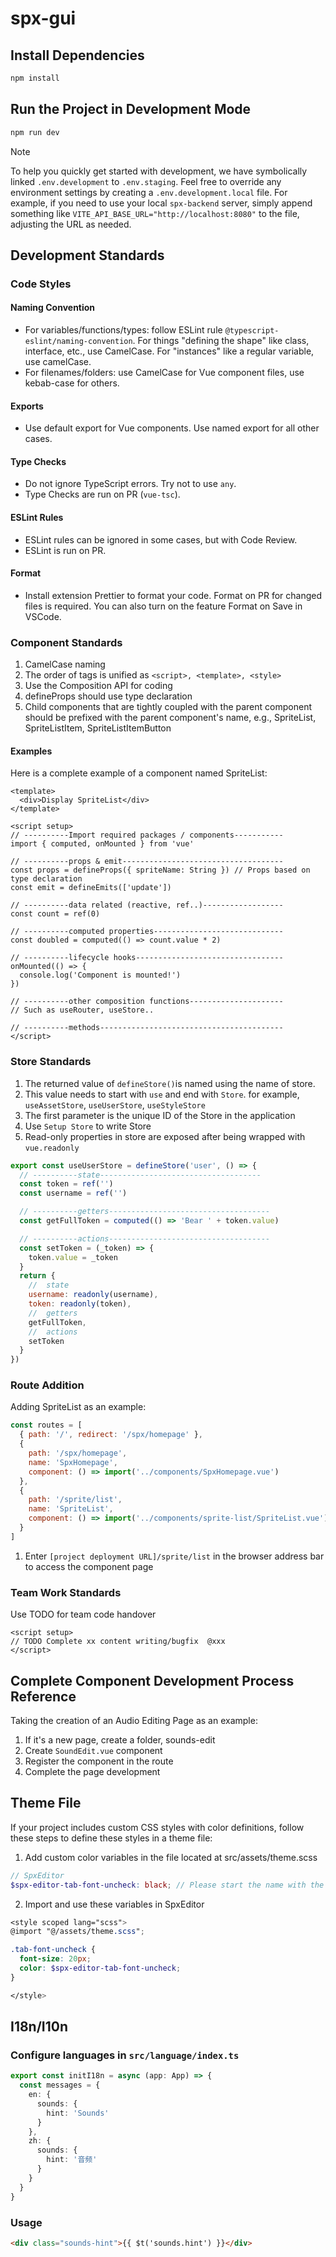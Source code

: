 # spx-gui

## Install Dependencies

```bash
npm install
```

## Run the Project in Development Mode

```bash
npm run dev
```

> [!NOTE]
> To help you quickly get started with development, we have symbolically linked `.env.development` to `.env.staging`.
> Feel free to override any environment settings by creating a `.env.development.local` file. For example, if you need
> to use your local `spx-backend` server, simply append something like `VITE_API_BASE_URL="http://localhost:8080"` to
> the file, adjusting the URL as needed.

## Development Standards

### Code Styles

#### Naming Convention

- For variables/functions/types: follow ESLint rule `@typescript-eslint/naming-convention`. For things "defining the shape" like class, interface, etc., use CamelCase. For "instances" like a regular variable, use camelCase.
- For filenames/folders: use CamelCase for Vue component files, use kebab-case for others.

#### Exports

- Use default export for Vue components. Use named export for all other cases.

#### Type Checks

- Do not ignore TypeScript errors. Try not to use `any`.
- Type Checks are run on PR (`vue-tsc`).

#### ESLint Rules

- ESLint rules can be ignored in some cases, but with Code Review.
- ESLint is run on PR.

#### Format

- Install extension Prettier to format your code. Format on PR for changed files is required. You can also turn on the feature Format on Save in VSCode.

### Component Standards

1. CamelCase naming
2. The order of tags is unified as `<script>, <template>, <style>`
3. Use the Composition API for coding
4. defineProps should use type declaration
5. Child components that are tightly coupled with the parent component should be prefixed with the parent component's name, e.g., SpriteList, SpriteListItem, SpriteListItemButton

#### Examples

Here is a complete example of a component named SpriteList:

```vue
<template>
  <div>Display SpriteList</div>
</template>

<script setup>
// ----------Import required packages / components-----------
import { computed, onMounted } from 'vue'

// ----------props & emit------------------------------------
const props = defineProps({ spriteName: String }) // Props based on type declaration
const emit = defineEmits(['update'])

// ----------data related (reactive, ref..)------------------
const count = ref(0)

// ----------computed properties-----------------------------
const doubled = computed(() => count.value * 2)

// ----------lifecycle hooks---------------------------------
onMounted(() => {
  console.log('Component is mounted!')
})

// ----------other composition functions---------------------
// Such as useRouter, useStore..

// ----------methods-----------------------------------------
</script>
```

### Store Standards

1. The returned value of `defineStore()`is named using the name of store.
2. This value needs to start with `use` and end with `Store`. for example, `useAssetStore`, `useUserStore`, `useStyleStore`
3. The first parameter is the unique ID of the Store in the application
4. Use `Setup Store` to write Store
5. Read-only properties in store are exposed after being wrapped with `vue.readonly`

```js
export const useUserStore = defineStore('user', () => {
  // ----------state------------------------------------
  const token = ref('')
  const username = ref('')

  // ----------getters------------------------------------
  const getFullToken = computed(() => 'Bear ' + token.value)

  // ----------actions------------------------------------
  const setToken = (_token) => {
    token.value = _token
  }
  return {
    //  state
    username: readonly(username),
    token: readonly(token),
    //  getters
    getFullToken,
    //  actions
    setToken
  }
})
```

### Route Addition

Adding SpriteList as an example:

```javascript
const routes = [
  { path: '/', redirect: '/spx/homepage' },
  {
    path: '/spx/homepage',
    name: 'SpxHomepage',
    component: () => import('../components/SpxHomepage.vue')
  },
  {
    path: '/sprite/list',
    name: 'SpriteList',
    component: () => import('../components/sprite-list/SpriteList.vue')
  }
]
```

1. Enter `[project deployment URL]/sprite/list` in the browser address bar to access the component page

### Team Work Standards

Use TODO for team code handover

```vue
<script setup>
// TODO Complete xx content writing/bugfix  @xxx
</script>
```

## Complete Component Development Process Reference

Taking the creation of an Audio Editing Page as an example:

1. If it's a new page, create a folder, sounds-edit
2. Create `SoundEdit.vue` component
3. Register the component in the route
4. Complete the page development

## Theme File

If your project includes custom CSS styles with color definitions, follow these steps to define these styles in a theme file:

1. Add custom color variables in the file located at src/assets/theme.scss

```scss
// SpxEditor
$spx-editor-tab-font-uncheck: black; // Please start the name with the component name, for example, for CSS styles in SpxEditor, start with spx-editor
```

2. Import and use these variables in SpxEditor

```scss
<style scoped lang="scss">
@import "@/assets/theme.scss";

.tab-font-uncheck {
  font-size: 20px;
  color: $spx-editor-tab-font-uncheck;
}

</style>
```

## I18n/I10n

### Configure languages in `src/language/index.ts`

```typescript
export const initI18n = async (app: App) => {
  const messages = {
    en: {
      sounds: {
        hint: 'Sounds'
      }
    },
    zh: {
      sounds: {
        hint: '音频'
      }
    }
  }
}
```

### Usage

```html
<div class="sounds-hint">{{ $t('sounds.hint') }}</div>
```
